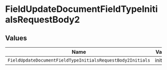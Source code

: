 # FieldUpdateDocumentFieldTypeInitialsRequestBody2


## Values

| Name                                                       | Value                                                      |
| ---------------------------------------------------------- | ---------------------------------------------------------- |
| `FieldUpdateDocumentFieldTypeInitialsRequestBody2Initials` | initials                                                   |
